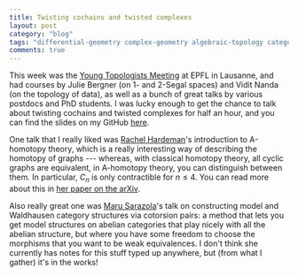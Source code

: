 ```yaml
---
title: Twisting cochains and twisted complexes
layout: post
category: "blog"
tags: "differential-geometry complex-geometry algebraic-topology category-theory homotopy-theory"
comments: true
---
```


This week was the [Young Topologists Meeting](https://ytm2019.epfl.ch) at EPFL in Lausanne, and had courses by Julie Bergner (on 1- and 2-Segal spaces) and Vidit Nanda (on the topology of data), as well as a bunch of great talks by various postdocs and PhD students. I was lucky enough to get the chance to talk about twisting cochains and twisted complexes for half an hour, and you can find the slides on my GitHub [here](https://github.com/thosgood/papers/blob/master/twisting-cochains-YTM19/twisting-cochains-YTM19-handout.pdf).

<!--more-->

One talk that I really liked was [Rachel Hardeman](http://math.ucalgary.ca/math_unitis/profiles/1-7046986)'s introduction to A-homotopy theory, which is a really interesting way of describing the homotopy of graphs --- whereas, with classical homotopy theory, all cyclic graphs are equivalent, in A-homotopy theory, you can distinguish between them. In particular, $C_n$ is only contractible for $n\leqslant4$. You can read more about this in [her paper on the arXiv](https://arxiv.org/abs/1904.12065).

Also really great one was [Maru Sarazola](http://pi.math.cornell.edu/~maru/index.html)'s talk on constructing model and Waldhausen category structures via cotorsion pairs: a method that lets you get model structures on abelian categories that play nicely with all the abelian structure, but where you have some freedom to choose the morphisms that you want to be weak equivalences. I don't think she currently has notes for this stuff typed up anywhere, but (from what I gather) it's in the works!